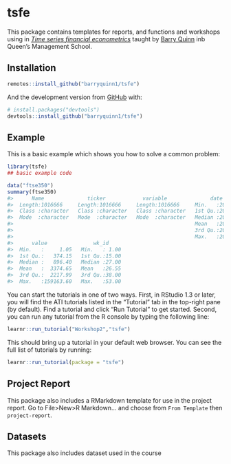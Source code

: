 
<!-- README.md is generated from README.Rmd. Please edit that file -->

# tsfe

<!-- badges: start -->

<!-- badges: end -->

This package contains templates for reports, and functions and workshops
using in [*Time series financial
econometrics*](https://canvas.qub.ac.uk/courses/11736) taught by [Barry
Quinn](https://quinference.com/) inb Queen’s Management School.

## Installation

``` r
remotes::install_github("barryquinn1/tsfe")
```

And the development version from [GitHub](https://github.com/) with:

``` r
# install.packages("devtools")
devtools::install_github("barryquinn1/tsfe")
```

## Example

This is a basic example which shows you how to solve a common problem:

``` r
library(tsfe)
## basic example code
```

``` r
data("ftse350")
summary(ftse350)
#>      Name              ticker            variable              date           
#>  Length:1016666     Length:1016666     Length:1016666     Min.   :2016-04-29  
#>  Class :character   Class :character   Class :character   1st Qu.:2017-06-14  
#>  Mode  :character   Mode  :character   Mode  :character   Median :2018-07-20  
#>                                                           Mean   :2018-07-13  
#>                                                           3rd Qu.:2019-08-14  
#>                                                           Max.   :2020-09-01  
#>      value               wk_id      
#>  Min.   :     1.05   Min.   : 1.00  
#>  1st Qu.:   374.15   1st Qu.:15.00  
#>  Median :   896.40   Median :27.00  
#>  Mean   :  3374.65   Mean   :26.55  
#>  3rd Qu.:  2217.99   3rd Qu.:38.00  
#>  Max.   :159163.60   Max.   :53.00
```

You can start the tutorials in one of two ways. First, in RStudio 1.3 or
later, you will find the ATI tutorials listed in the “Tutorial” tab in
the top-right pane (by default). Find a tutorial and click “Run
Tutorial” to get started. Second, you can run any tutorial from the R
console by typing the following line:

``` r
learnr::run_tutorial("Workshop2","tsfe")
```

This should bring up a tutorial in your default web browser. You can see
the full list of tutorials by running:

``` r
learnr::run_tutorial(package = "tsfe")
```

## Project Report

This package also includes a RMarkdown template for use in the project
report. Go to File\>New\>R Markdown… and choose from `From Template`
then `project-report`.

## Datasets

This package also includes dataset used in the course
